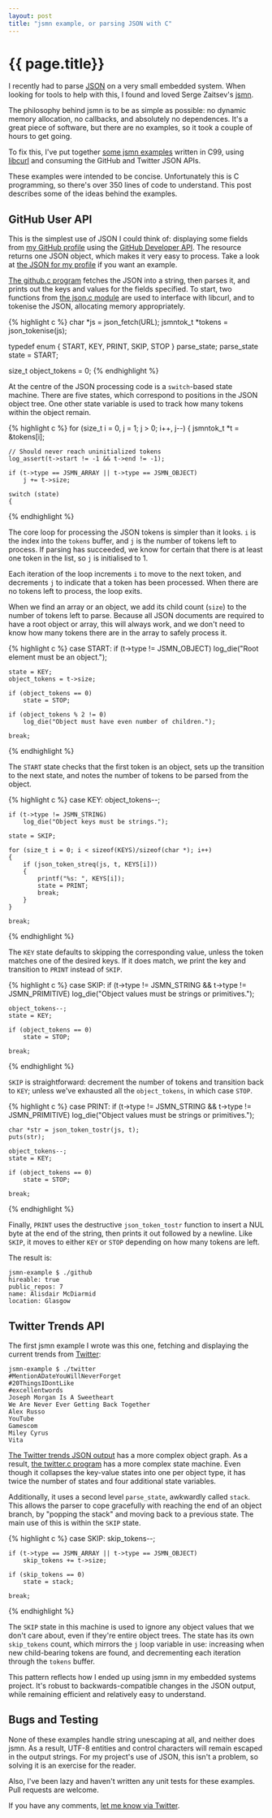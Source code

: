 ```yaml
---
layout: post
title: "jsmn example, or parsing JSON with C"
---
```


# {{ page.title}}

I recently had to parse [JSON](http://www.json.org/) on a very small embedded system. When looking for tools to help with this, I found and loved Serge Zaitsev's [jsmn](http://zserge.bitbucket.org/jsmn.html).

The philosophy behind jsmn is to be as simple as possible: no dynamic memory allocation, no callbacks, and absolutely no dependences. It's a great piece of software, but there are no examples, so it took a couple of hours to get going.

To fix this, I've put together [some jsmn examples](https://github.com/alisdair/jsmn-example) written in C99, using [libcurl](http://curl.haxx.se/libcurl/) and consuming the GitHub and Twitter JSON APIs. 

These examples were intended to be concise. Unfortunately this is C programming, so there's over 350 lines of code to understand. This post describes some of the ideas behind the examples.

## GitHub User API

This is the simplest use of JSON I could think of: displaying some fields from [my GitHub profile](https://github.com/alisdair) using the [GitHub Developer API](http://developer.github.com/v3/users/#get-a-single-user). The resource returns one JSON object, which makes it very easy to process. Take a look at [the JSON for my profile](https://api.github.com/users/alisdair) if you want an example.

[The github.c program](https://github.com/alisdair/jsmn-example/blob/master/github.c) fetches the JSON into a string, then parses it, and prints out the keys and values for the fields specified. To start, two functions from [the json.c module](https://github.com/alisdair/jsmn-example/blob/master/json.c) are used to interface with libcurl, and to tokenise the JSON, allocating memory appropriately.

{% highlight c %}
char *js = json_fetch(URL);
jsmntok_t *tokens = json_tokenise(js);

typedef enum { START, KEY, PRINT, SKIP, STOP } parse_state;
parse_state state = START;

size_t object_tokens = 0;
{% endhighlight %}

At the centre of the JSON processing code is a `switch`-based state machine. There are five states, which correspond to positions in the JSON object tree. One other state variable is used to track how many tokens within the object remain.

{% highlight c %}
for (size_t i = 0, j = 1; j > 0; i++, j--)
{
    jsmntok_t *t = &tokens[i];

    // Should never reach uninitialized tokens
    log_assert(t->start != -1 && t->end != -1);

    if (t->type == JSMN_ARRAY || t->type == JSMN_OBJECT)
        j += t->size;

    switch (state)
    {
{% endhighlight %}

The core loop for processing the JSON tokens is simpler than it looks. `i` is the index into the `tokens` buffer, and `j` is the number of tokens left to process. If parsing has succeeded, we know for certain that there is at least one token in the list, so `j` is initialised to 1.

Each iteration of the loop increments `i` to move to the next token, and decrements `j` to indicate that a token has been processed. When there are no tokens left to process, the loop exits.

When we find an array or an object, we add its child count (`size`) to the number of tokens left to parse. Because all JSON documents are required to have a root object or array, this will always work, and we don't need to know how many tokens there are in the array to safely process it.

{% highlight c %}
case START:
    if (t->type != JSMN_OBJECT)
        log_die("Root element must be an object.");

    state = KEY;
    object_tokens = t->size;

    if (object_tokens == 0)
        state = STOP;

    if (object_tokens % 2 != 0)
        log_die("Object must have even number of children.");

    break;
{% endhighlight %}

The `START` state checks that the first token is an object, sets up the transition to the next state, and notes the number of tokens to be parsed from the object.

{% highlight c %}
case KEY:
    object_tokens--;

    if (t->type != JSMN_STRING)
        log_die("Object keys must be strings.");

    state = SKIP;

    for (size_t i = 0; i < sizeof(KEYS)/sizeof(char *); i++)
    {
        if (json_token_streq(js, t, KEYS[i]))
        {
            printf("%s: ", KEYS[i]);
            state = PRINT;
            break;
        }
    }

    break;
{% endhighlight %}

The `KEY` state defaults to skipping the corresponding value, unless the token matches one of the desired keys. If it does match, we print the key and transition to `PRINT` instead of `SKIP`.

{% highlight c %}
case SKIP:
    if (t->type != JSMN_STRING && t->type != JSMN_PRIMITIVE)
        log_die("Object values must be strings or primitives.");

    object_tokens--;
    state = KEY;

    if (object_tokens == 0)
        state = STOP;

    break;
{% endhighlight %}

`SKIP` is straightforward: decrement the number of tokens and transition back to `KEY`; unless we've exhausted all the `object_tokens`, in which case `STOP`.

{% highlight c %}
case PRINT:
    if (t->type != JSMN_STRING && t->type != JSMN_PRIMITIVE)
        log_die("Object values must be strings or primitives.");

    char *str = json_token_tostr(js, t);
    puts(str);

    object_tokens--;
    state = KEY;

    if (object_tokens == 0)
        state = STOP;

    break;
{% endhighlight %}

Finally, `PRINT` uses the destructive `json_token_tostr` function to insert a NUL byte at the end of the string, then prints it out followed by a newline. Like `SKIP`, it moves to either `KEY` or `STOP` depending on how many tokens are left.

The result is:

    jsmn-example $ ./github
    hireable: true
    public_repos: 7
    name: Alisdair McDiarmid
    location: Glasgow

## Twitter Trends API

The first jsmn example I wrote was this one, fetching and displaying the current trends from [Twitter](https://twitter.com/):

    jsmn-example $ ./twitter
    #MentionADateYouWillNeverForget
    #20ThingsIDontLike
    #excellentwords
    Joseph Morgan Is A Sweetheart
    We Are Never Ever Getting Back Together
    Alex Russo
    YouTube
    Gamescom
    Miley Cyrus
    Vita

[The Twitter trends JSON output](https://api.twitter.com/1/trends/1.json) has a more complex object graph. As a result, [the twitter.c program](https://github.com/alisdair/jsmn-example/blob/master/twitter.c) has a more complex state machine. Even though it collapses the key-value states into one per object type, it has twice the number of states and four additional state variables.

Additionally, it uses a second level `parse_state`, awkwardly called `stack`. This allows the parser to cope gracefully with reaching the end of an object branch, by "popping the stack" and moving back to a previous state. The main use of this is within the `SKIP` state.

{% highlight c %}
case SKIP:
    skip_tokens--;

    if (t->type == JSMN_ARRAY || t->type == JSMN_OBJECT)
        skip_tokens += t->size;

    if (skip_tokens == 0)
        state = stack;

    break;
{% endhighlight %}

The `SKIP` state in this machine is used to ignore any object values that we don't care about, even if they're entire object trees. The state has its own `skip_tokens` count, which mirrors the `j` loop variable in use: increasing when new child-bearing tokens are found, and decrementing each iteration through the `tokens` buffer.

This pattern reflects how I ended up using jsmn in my embedded systems project. It's robust to backwards-compatible changes in the JSON output, while remaining efficient and relatively easy to understand.

## Bugs and Testing

None of these examples handle string unescaping at all, and neither does jsmn. As a result, UTF-8 entities and control characters will remain escaped in the output strings. For my project's use of JSON, this isn't a problem, so solving it is an exercise for the reader.

Also, I've been lazy and haven't written any unit tests for these examples. Pull requests are welcome.

If you have any comments, [let me know via Twitter](https://twitter.com/alisdair).

